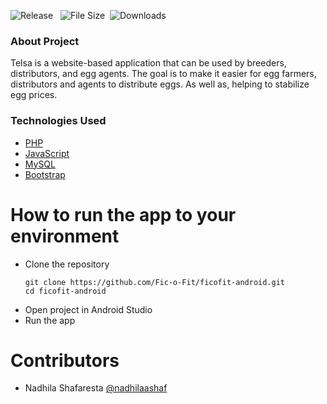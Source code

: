 ![Release](https://img.shields.io/github/v/release/shafarestanadhila/Telsa-SiriusProject) &nbsp;
![File Size](https://img.shields.io/github/repo-size/shafarestanadhila/Telsa-SiriusProject?logo=github)&nbsp;
![Downloads](https://img.shields.io/github/downloads/shafarestanadhila/Telsa-SiriusProject/total)&nbsp;


### About Project

Telsa is a website-based application that can be used by breeders, distributors, and egg agents. The goal is to make it easier for egg farmers, distributors and agents to distribute eggs. As well as, helping to stabilize egg prices.

### Technologies Used

* [PHP](https://www.w3schools.com/php/)
* [JavaScript](https://www.w3schools.com/js/)
* [MySQL](https://www.w3schools.com/mysql)
* [Bootstrap](https://getbootstrap.com/docs/5.0/)


# How to run the app to your environment

* Clone the repository
  ```
  git clone https://github.com/Fic-o-Fit/ficofit-android.git
  cd ficofit-android
  ```
* Open project in Android Studio
* Run the app

# Contributors

* Nadhila Shafaresta [@nadhilaashaf](https://github.com/shafarestanadhila)
